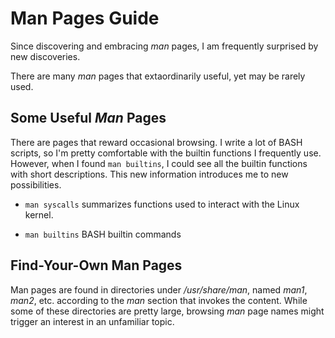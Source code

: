 # Man Pages Guide

Since discovering and embracing *man* pages, I am frequently surprised
by new discoveries.

There are many *man* pages that extaordinarily useful, yet may be rarely
used.

## Some Useful *Man* Pages

There are pages that reward occasional browsing.  I write a lot of
BASH scripts, so I'm pretty comfortable with the builtin functions I
frequently use.  However, when I found `man builtins`, I could see
all the builtin functions with short descriptions.  This new
information introduces me to new possibilities.

- `man syscalls` summarizes functions used to interact with the Linux
  kernel.

- `man builtins` BASH builtin commands

## Find-Your-Own Man Pages

Man pages are found in directories under */usr/share/man*, named
*man1*, *man2*, etc. according to the *man* section that invokes the
content.  While some of these directories are pretty large, browsing
*man* page names might trigger an interest in an unfamiliar topic.